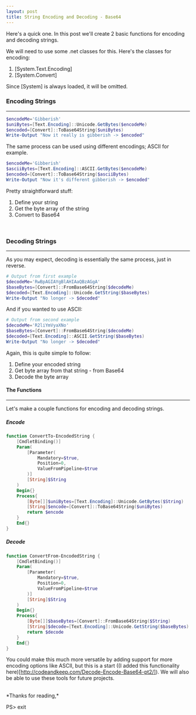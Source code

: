 ```yaml
---
layout: post
title: String Encoding and Decoding - Base64
---
```


Here's a quick one.  In this post we'll create 2 basic functions for encoding and decoding strings.
<br>

We will need to use some .net classes for this.
Here's the classes for encoding:
1. [System.Text.Encoding]
2. [System.Convert]

Since [System] is always loaded, it will be omitted.
<br>

### Encoding Strings
----

```powershell
$encodeMe='Gibberish'
$uniBytes=[Text.Encoding]::Unicode.GetBytes($encodeMe)
$encoded=[Convert]::ToBase64String($uniBytes)
Write-Output "Now it really is gibberish -> $encoded"
```

The same process can be used using different encodings; ASCII for example. 

```powershell
$encodeMe='Gibberish'
$asciiBytes=[Text.Encoding]::ASCII.GetBytes($encodeMe)
$encoded=[Convert]::ToBase64String($asciiBytes)
Write-Output "Now it's different gibberish -> $encoded"
```
Pretty straightforward stuff: 
1. Define your string
2. Get the byte array of the string 
3. Convert to Base64
<br>

### Decoding Strings
----

As you may expect, decoding is essentially the same process, just in reverse.

```powershell
# Output from first example
$decodeMe='RwBpAGIAYgBlAHIAaQBzAGgA'
$baseBytes=[Convert]::FromBase64String($decodeMe)
$decoded=[Text.Encoding]::Unicode.GetString($baseBytes)
Write-Output "No longer -> $decoded"
```
And if you wanted to use ASCII:

```powershell
# Output from second example
$decodeMe='R2liYmVyaXNo'
$baseBytes=[Convert]::FromBase64String($decodeMe)
$decoded=[Text.Encoding]::ASCII.GetString($baseBytes)
Write-Output "No longer -> $decoded"
```

Again, this is quite simple to follow:
1. Define your encoded string
2. Get byte array from that string - from Base64
3. Decode the byte array

#### The Functions
----

Let's make a couple functions for encoding and decoding strings.

##### Encode

```powershell
function ConvertTo-EncodedString {
    [CmdletBinding()]
    Param(
        [Parameter(
            Mandatory=$true,
            Position=0,
            ValueFromPipeline=$true
        )]
        [String]$String
    )
    Begin{}
    Process{
        [Byte[]]$uniBytes=[Text.Encoding]::Unicode.GetBytes($String)
        [String]$encode=[Convert]::ToBase64String($uniBytes)
        return $encode
    }
    End{}
}
```

##### Decode

```powershell
function ConvertFrom-EncodedString {
    [CmdletBinding()]
    Param(
        [Parameter(
            Mandatory=$true,
            Position=0,
            ValueFromPipeline=$true
        )]
        [String]$String
    )
    Begin{}
    Process{
        [Byte[]]$baseBytes=[Convert]::FromBase64String($String)
        [String]$decode=[Text.Encoding]::Unicode.GetString($baseBytes)
        return $decode
    }
    End{}
}
```
You could make this much more versatile by adding support for more encoding options like ASCII, but this is a start ((I added this functionality here)[http://codeandkeep.com/Decode-Encode-Base64-pt2/]).
We will also be able to use these tools for future projects.

<br>
*Thanks for reading,*

PS> exit
